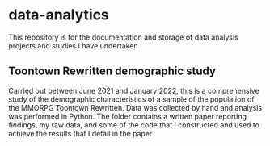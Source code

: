 # data-analytics
This repository is for the documentation and storage of data analysis projects and studies I have undertaken

## Toontown Rewritten demographic study
Carried out between June 2021 and January 2022, this is a comprehensive study of the demographic characteristics of a sample of the population of the MMORPG Toontown Rewritten. Data was collected by hand and analysis was performed in Python. The folder contains a written paper reporting findings, my raw data, and some of the code that I constructed and used to achieve the results that I detail in the paper
